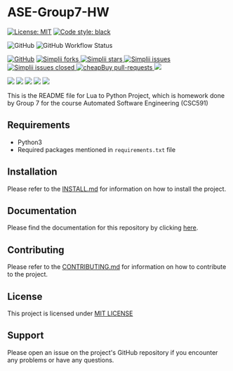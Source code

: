# ASE-Group7-HW

[![License: MIT](https://img.shields.io/badge/License-MIT-yellow.svg)](https://opensource.org/licenses/MIT)
[![Code style: black](https://img.shields.io/badge/code%20style-black-000000.svg)](https://github.com/psf/black)


<!--Badges-->

![GitHub](https://img.shields.io/badge/Language-Python-blue.svg)
![GitHub Workflow Status](https://img.shields.io/github/actions/workflow/status/palash27/ASE-HW-Group7/python-app.yml)

[![GitHub](https://img.shields.io/github/license/palash27/ASE-HW-Group7)](https://github.com/palash27/ASE-HW-Group7/blob/main/LICENSE.md)
<a href="https://github.com/palash27/ASE-HW-Group7/fork" target="blank">
<img src="https://img.shields.io/github/forks/palash27/ASE-HW-Group7?style=flat-square" alt="Simplii forks"/>
</a>
<a href="https://github.com/palash27/ASE-HW-Group7/stargazers" target="blank">
<img src="https://img.shields.io/github/stars/palash27/ASE-HW-Group7?style=flat-square" alt="Simplii stars"/>
</a>
<a href="https://github.com/palash27/ASE-HW-Group7/issues" target="blank">
<img src="https://img.shields.io/github/issues/palash27/ASE-HW-Group7?style=flat-square" alt="Simplii issues"/>
</a>
<a href="https://github.com/palash27/ASE-HW-Group7/issues" target="blank">
<img src="https://img.shields.io/github/issues-closed/palash27/ASE-HW-Group7" alt="Simplii issues closed"/>
</a>
<a href="https://github.com/palash27/ASE-HW-Group7/pulls" target="blank">
<img src="https://img.shields.io/github/issues-pr/palash27/ASE-HW-Group7?style=flat-square" alt="cheapBuy pull-requests"/>
</a>
<a href="https://github.com/palash27/ASE-HW-Group7/graphs/contributors" alt="Contributors">
<img src="https://img.shields.io/github/contributors/palash27/ASE-HW-Group7" /></a>

<a href="https://github.com/palash27/ASE-HW-Group7/milestones" alt="milestones">
<img src="https://img.shields.io/github/milestones/all/palash27/ASE-HW-Group7" /></a> 

<a href="https://github.com/palash27/ASE-HW-Group7/graphs/commit-activity" alt="commit activity">
<img src="https://img.shields.io/github/commit-activity/w/palash27/ASE-HW-Group7" /></a> 

<a href="https://github.com/palash27/ASE-HW-Group7/discussions" alt="discussion">
<img src="https://img.shields.io/github/discussions/palash27/ASE-HW-Group7" /></a> 

<a href="https://img.shields.io/github/repo-size/palash27/ASE-HW-Group7" alt="repo size">
<img src="https://img.shields.io/github/repo-size/palash27/ASE-HW-Group7" /></a>

<a href="https://img.shields.io/tokei/lines/github/palash27/ASE-HW-Group7" alt="total lines">
<img src="https://img.shields.io/tokei/lines/github/palash27/ASE-HW-Group7" /></a>
<br>

<!-- <p align="center">
    <a href="https://github.com/palash27/ASE-Group7-HW/issues/new/choose">Report Bug</a>
    /
    <a href="https://github.com/palash27/ASE-Group7-HW/issues/new/choose">Request Feature</a>
</p> -->


This is the README file for Lua to Python Project, which is homework done by Group 7 for the course Automated Software Engineering (CSC591)

## Requirements

- Python3
- Required packages mentioned in `requirements.txt` file

## Installation

Please refer to the [INSTALL.md](INSTALL.md) for information on how to install the project.

## Documentation

Please find the documentation for this repository by clicking [here](https://deekay2310.github.io/ASE-Group7-HW-docs/src.html).

## Contributing

Please refer to the [CONTRIBUTING.md](CONTRIBUTING.md) for information on how to contribute to the project.

## License

This project is licensed under [MIT LICENSE](LICENSE.md)

## Support

Please open an issue on the project's GitHub repository if you encounter any problems or have any questions.
